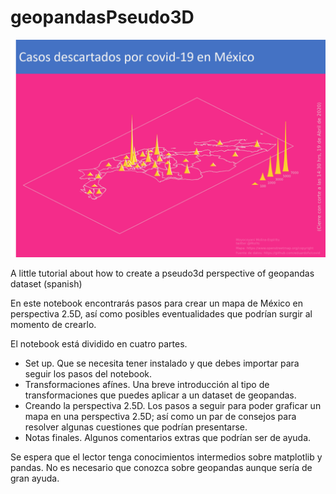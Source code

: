 # geopandasPseudo3D
<img src="https://raw.githubusercontent.com/moyocoyani/geopandasPseudo3D/master/figures/data.png" width=900 >

A little tutorial about how to create a pseudo3d perspective of geopandas dataset (spanish)

En este notebook encontrarás pasos para crear un mapa de México en perspectiva 2.5D, así como posibles eventualidades que podrían surgir al momento de crearlo.

El notebook está dividido en cuatro partes.

- Set up. Que se necesita tener instalado y que debes importar para seguir los pasos del notebook.
- Transformaciones afínes. Una breve introducción al tipo de transformaciones que puedes aplicar a un dataset de geopandas.
- Creando la perspectiva 2.5D. Los pasos a seguir para poder graficar un mapa en una perspectiva 2.5D; así como un par de consejos para resolver algunas cuestiones que podrían presentarse.
- Notas finales. Algunos comentarios extras que podrían ser de ayuda.

Se espera que el lector tenga conocimientos intermedios sobre matplotlib y pandas. No es necesario que conozca sobre geopandas aunque sería de gran ayuda.
